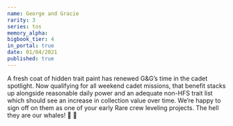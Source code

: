 ```yaml
---
name: George and Gracie
rarity: 3
series: tos
memory_alpha:
bigbook_tier: 4
in_portal: true
date: 01/04/2021
published: true
---
```


A fresh coat of hidden trait paint has renewed G&G’s time in the cadet spotlight. Now qualifying for all weekend cadet missions, that benefit stacks up alongside reasonable daily power and an adequate non-HFS trait list which should see an increase in collection value over time. We’re happy to sign off on them as one of your early Rare crew leveling projects. The hell they are our whales! 🐋 🐳
